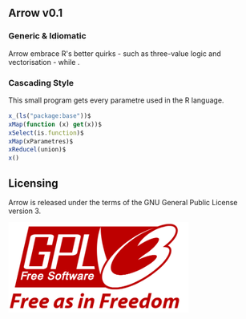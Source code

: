 Arrow v0.1
-----------------------------------

### Generic & Idiomatic
  
Arrow embrace R's better quirks - such as three-value logic and vectorisation - while . 

### Cascading Style

This small program gets every parametre used in the R language.

```javascript
x_(ls("package:base"))$  
xMap(function (x) get(x))$
xSelect(is.function)$
xMap(xParametres)$
xReducel(union)$
x()
```

## Licensing

Arrow is released under the terms of the GNU General Public License version 3. 

<img src="gpl3.png" height = "180"> </img>
